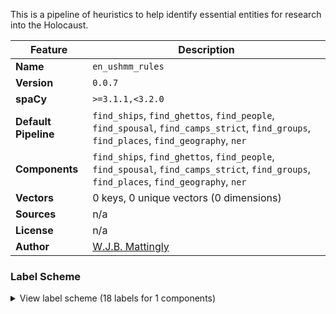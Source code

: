 This is a pipeline of heuristics to help identify essential entities for research into the Holocaust.

| Feature | Description |
| --- | --- |
| **Name** | `en_ushmm_rules` |
| **Version** | `0.0.7` |
| **spaCy** | `>=3.1.1,<3.2.0` |
| **Default Pipeline** | `find_ships`, `find_ghettos`, `find_people`, `find_spousal`, `find_camps_strict`, `find_groups`, `find_places`, `find_geography`, `ner` |
| **Components** | `find_ships`, `find_ghettos`, `find_people`, `find_spousal`, `find_camps_strict`, `find_groups`, `find_places`, `find_geography`, `ner` |
| **Vectors** | 0 keys, 0 unique vectors (0 dimensions) |
| **Sources** | n/a |
| **License** | n/a |
| **Author** | [W.J.B. Mattingly](www.wjbmattingly.com) |

### Label Scheme

<details>

<summary>View label scheme (18 labels for 1 components)</summary>

| Component | Labels |
| --- | --- |
| **`ner`** | `CARDINAL`, `DATE`, `EVENT`, `FAC`, `GPE`, `LANGUAGE`, `LAW`, `LOC`, `MONEY`, `NORP`, `ORDINAL`, `ORG`, `PERCENT`, `PERSON`, `PRODUCT`, `QUANTITY`, `TIME`, `WORK_OF_ART` |

</details>